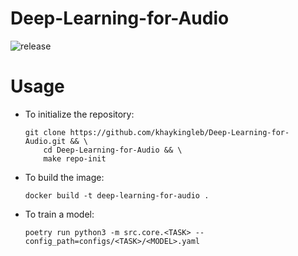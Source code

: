 # Deep-Learning-for-Audio

![release][release]

# Usage
* To initialize the repository:
    ```shell
    git clone https://github.com/khaykingleb/Deep-Learning-for-Audio.git && \
        cd Deep-Learning-for-Audio && \
        make repo-init
    ```

* To build the image:
    ```shell
    docker build -t deep-learning-for-audio .
    ```

* To train a model:
    ```shell
    poetry run python3 -m src.core.<TASK> --config_path=configs/<TASK>/<MODEL>.yaml
    ```

[release]: https://github.com/khaykingleb/Deep-Learning-for-Audio/actions/workflows/release.yaml/badge.svg
